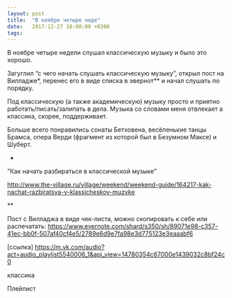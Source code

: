 ```yaml
---
layout: post
title:  "В ноябре четыре неде"
date:   2017-12-27 18:00:00 +0300
tags:   
---
```


В ноябре четыре недели слушал классическую музыку и было это хорошо. 

Загуглил “с чего начать слушать классическую музыку”, открыл пост на Вилладже*, перенес его в виде списка в эвернот** и начал слушать по порядку. 

<!--excerpt-->

Под классическую (а также академическую) музыку просто и приятно работать/писать/залипать в дела. Музыка со словами меня отвлекает а классика, скорее, поддерживает. 

Больше всего понравились сонаты Бетховена, весёленькие танцы Брамса, опера Верди (фрагмент из которой был в Безумном Максе) и Шуберт.

* 

”Как начать разбираться в классической музыке” 

http://www.the-village.ru/village/weekend/weekend-guide/164217-kak-nachat-razbiratsya-v-klassicheskoy-muzyke 

** 

Пост с Вилладжа в виде чек-листа, можно скопировать к себе или распечатать: https://www.evernote.com/shard/s350/sh/89071e98-c357-41ec-bb0f-507af40cf4e5/2789e6d9e7fa98e3d775123e3eaaabf6

[ссылка] https://m.vk.com/audio?act=audio_playlist5540006_1&api_view=14780354c67000e1439032c8bf24c0

классика

Плейлист
